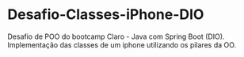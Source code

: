 # Desafio-Classes-iPhone-DIO
Desafio de POO do bootcamp Claro - Java com Spring Boot (DIO). Implementação das classes de um iphone utilizando os pilares da OO.

